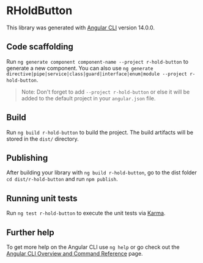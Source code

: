 # RHoldButton

This library was generated with [Angular CLI](https://github.com/angular/angular-cli) version 14.0.0.

## Code scaffolding

Run `ng generate component component-name --project r-hold-button` to generate a new component. You can also use `ng generate directive|pipe|service|class|guard|interface|enum|module --project r-hold-button`.
> Note: Don't forget to add `--project r-hold-button` or else it will be added to the default project in your `angular.json` file. 

## Build

Run `ng build r-hold-button` to build the project. The build artifacts will be stored in the `dist/` directory.

## Publishing

After building your library with `ng build r-hold-button`, go to the dist folder `cd dist/r-hold-button` and run `npm publish`.

## Running unit tests

Run `ng test r-hold-button` to execute the unit tests via [Karma](https://karma-runner.github.io).

## Further help

To get more help on the Angular CLI use `ng help` or go check out the [Angular CLI Overview and Command Reference](https://angular.io/cli) page.
